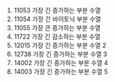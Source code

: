 1. 11053 가장 긴 증가하는 부분 수열
2. 11054 가장 긴 바이토닉 부분 수열
3. 11055 가장 큰 증가하는 부분 수열
4. 11722 가장 긴 감소하는 부분 수열
5. 12015 가장 긴 증가하는 부분 수열 2
6. 12738 가장 긴 증가하는 부분 수열 3
7. 14002 가장 긴 증가하는 부분 수열 4
8. 14003 가장 긴 증가하는 부분 수열 5
